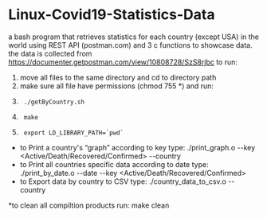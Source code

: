 # Linux-Covid19-Statistics-Data
a bash program that retrieves statistics for each country (except USA) in the world using REST API (postman.com) and 3 c functions to showcase data.
the data is collected from https://documenter.getpostman.com/view/10808728/SzS8rjbc
to run:

1. move all files to the same directory and cd to directory path
2. make sure all file have permissions (chmod 755 *) and run: 
3.      ./getByCountry.sh
4.      make
5.      export LD_LIBRARY_PATH=`pwd`

- to Print a country's “graph” according to key type:  ./print_graph.o --key <Active/Death/Recovered/Confirmed> --country <country name>
- to Print all countries specific data according to date type: ./print_by_date.o --date <yyyy-MM-dd> --key <Active/Death/Recovered/Confirmed>
- to Export data by country to CSV type: ./country_data_to_csv.o --country <country name>
  
*to clean all compiltion products run: make clean
